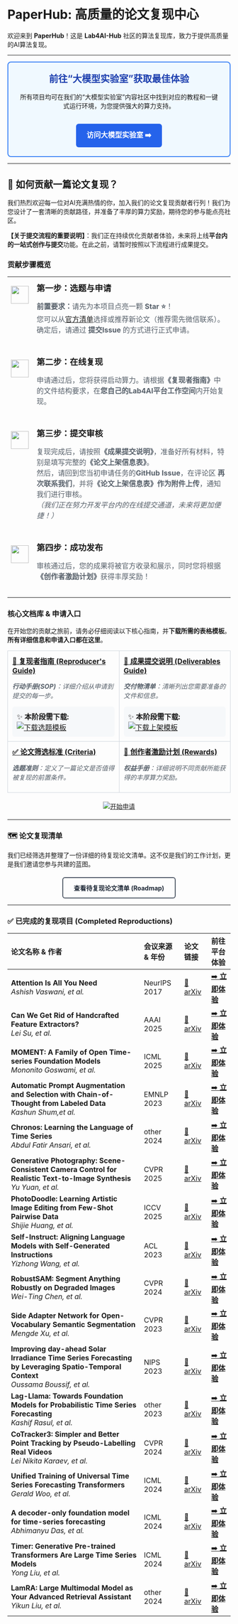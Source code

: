 # PaperHub: 高质量的论文复现中心

欢迎来到 **PaperHub**！这是 **Lab4AI-Hub** 社区的算法复现库，致力于提供高质量的AI算法复现。

---

<div align="center" style="padding: 20px; background-color: #F0F9FF; border: 2px solid #3B82F6; border-radius: 8px;">
  <h2 style="margin-top:0; color: #1E40AF;">前往“大模型实验室”获取最佳体验</h2>
  <p>所有项目均可在我们的“大模型实验室”内容社区中找到对应的教程和一键式运行环境，为您提供强大的算力支持。</p>
  <br>
  <a href="https://www.lab4ai.cn/home" style="display: inline-block; padding: 12px 24px; background-color: #2563EB; color: white; text-decoration: none; font-weight: bold; border-radius: 6px; font-size: 16px;">
    访问大模型实验室 ➡️
  </a>
</div>

---

## 👋 如何贡献一篇论文复现？

我们热烈欢迎每一位对AI充满热情的你，加入我们的论文复现贡献者行列！我们为您设计了一套清晰的贡献路径，并准备了丰厚的算力奖励，期待您的参与能点亮社区。

**【关于提交流程的重要说明】**：我们正在持续优化贡献者体验，未来将上线**平台内的一站式创作与提交**功能。在此之前，请暂时按照以下流程进行成果提交。

### **贡献步骤概览**

<table width="100%" align="center" style="border: none;">
  <tr style="border: none;">
    <td align="center" width="10%" style="vertical-align: top; padding-top: 20px;">
      <img src="https://api.iconify.design/material-symbols/filter-1-rounded.svg?color=%238957e5" width="40">
    </td>
    <td width="90%" style="padding: 10px 10px 20px 10px;">
      <h3 style="margin-top: 0px; margin-bottom: 5px;">第一步：选题与申请</h3>
      <p style="color: #57606a;">
        <strong>前置要求：</strong>请先为本项目点亮一颗 <strong>Star ⭐</strong>！
        <br>
        您可以从<a href="https://lab4ai-hub.github.io/PaperHub/">官方清单</a>选择或推荐新论文（推荐需先微信联系）。确定后，请通过 <strong>提交Issue</strong> 的方式进行正式申请。
      </p>
    </td>
  </tr>
  <tr style="border: none;">
    <td align="center" width="10%" style="vertical-align: top; padding-top: 20px;">
      <img src="https://api.iconify.design/material-symbols/filter-2-rounded.svg?color=%238957e5" width="40">
    </td>
    <td width="90%" style="padding: 10px 10px 20px 10px;">
      <h3 style="margin-top: 0px; margin-bottom: 5px;">第二步：在线复现</h3>
      <p style="color: #57606a;">
        申请通过后，您将获得启动算力。请根据<strong>《复现者指南》</strong>中的文件结构要求，在<strong>您自己的Lab4AI平台工作空间</strong>内开始复现。
      </p>
    </td>
  </tr>
  <tr style="border: none;">
    <td align="center" width="10%" style="vertical-align: top; padding-top: 20px;">
      <img src="https://api.iconify.design/material-symbols/filter-3-rounded.svg?color=%238957e5" width="40">
    </td>
    <td width="90%" style="padding: 10px 10px 20px 10px;">
      <h3 style="margin-top: 0px; margin-bottom: 5px;">第三步：提交审核</h3>
      <p style="color: #57606a;">
        复现完成后，请按照<strong>《成果提交说明》</strong>，准备好所有材料，特别是填写完整的<strong>《论文上架信息表》</strong>。
        <br>
        然后，请回到您当初申请任务的<strong>GitHub Issue</strong>，在评论区 <strong>再次联系我们</strong>，并将<strong>《论文上架信息表》作为附件上传</strong>，通知我们进行审核。
        <br>
        <i>（我们正在努力开发平台内的在线提交通道，未来将更加便捷！）</i>
      </p>
    </td>
  </tr>
  <tr style="border: none;">
    <td align="center" width="10%" style="vertical-align: top; padding-top: 20px;">
      <img src="https://api.iconify.design/material-symbols/filter-4-rounded.svg?color=%238957e5" width="40">
    </td>
    <td width="90%" style="padding: 10px 10px 20px 10px;">
      <h3 style="margin-top: 0px; margin-bottom: 5px;">第四步：成功发布</h3>
      <p style="color: #57606a;">
        审核通过后，您的成果将被官方收录和展示，同时您将根据<strong>《创作者激励计划》</strong>获得丰厚奖励！
      </p>
    </td>
  </tr>
</table>

### **核心文档库 & 申请入口**

在开始您的贡献之旅前，请务必仔细阅读以下核心指南，并**下载所需的表格模板**。**所有详细信息和申请入口都在这里**。

<table width="100%" style="border: none; margin-top:15px;">
  <tr style="border: none;">
    <td width="50%" style="padding: 10px; vertical-align: top; border: 1px solid #d0d7de; border-radius: 8px;">
      <h4 style="margin-top: 0px; margin-bottom: 5px;">
        <a href="https://github.com/Lab4AI-Hub/PaperHub/blob/main/WORKFLOE.md">📄 复现者指南 (Reproducer's Guide)</a>
      </h4>
      <p style="color: #57606a; font-size: 0.9em;">
        <em><strong>行动手册(SOP)</strong>：详细介绍从申请到提交的每一步。</em>
      </p>
      <div style="background-color: #f6f8fa; padding: 10px; border-radius: 6px; margin-top: 10px;">
        ✨ <strong>本阶段需下载:</strong>
        <br>
        <a href="./contributor-kit/1-选题阶段-论文筛选表.xlsx" download>
          <img src="https://img.shields.io/badge/-%E2%AC%87%EF%B8%8F%20%E4%B8%8B%E8%BD%BD%E3%80%8A%E9%80%89%E9%A2%98%E9%98%B6%E6%AE%B5%E8%A1%A8%E3%80%8B-blue?style=flat-square" alt="下载选题模板">
        </a>
      </div>
    </td>
    <td width="50%" style="padding: 10px; vertical-align: top; border: 1px solid #d0d7de; border-radius: 8px;">
      <h4 style="margin-top: 0px; margin-bottom: 5px;">
        <a href="https://github.com/Lab4AI-Hub/PaperHub/blob/main/DELIVERABLES.md">📝 成果提交说明 (Deliverables Guide)</a>
      </h4>
      <p style="color: #57606a; font-size: 0.9em;">
        <em><strong>交付物清单</strong>：清晰列出您需要准备的文件和信息。</em>
      </p>
      <div style="background-color: #f6f8fa; padding: 10px; border-radius: 6px; margin-top: 10px;">
        ✨ <strong>本阶段需下载:</strong>
        <br>
        <a href="./contributor-kit/2-成果提交-项目上架表.xlsx" download>
          <img src="https://img.shields.io/badge/-%E2%AC%87%EF%B8%8F%20%E4%B8%8B%E8%BD%BD%E3%80%8A%E4%B8%8A%E6%9E%B6%E4%BF%A1%E6%81%AF%E8%A1%A8%E3%80%8B-blue?style=flat-square" alt="下载上架模板">
        </a>
      </div>
    </td>
  </tr>
  <tr style="border: none;">
    <td width="50%" style="padding: 10px; vertical-align: top; border: 1px solid #d0d7de; border-radius: 8px;">
      <h4 style="margin-top: 0px; margin-bottom: 5px;">
        <a href="https://github.com/Lab4AI-Hub/PaperHub/blob/main/CRITERIA..md">✅ 论文筛选标准 (Criteria)</a>
      </h4>
      <p style="color: #57606a; font-size: 0.9em;"><em><strong>选题准则</strong>：定义了一篇论文是否值得被复现的前置条件。</em></p>
    </td>
    <td width="50%" style="padding: 10px; vertical-align: top; border: 1px solid #d0d7de; border-radius: 8px;">
      <h4 style="margin-top: 0px; margin-bottom: 5px;">
        <a href="https://github.com/Lab4AI-Hub/PaperHub/blob/main/REWARDS.md">💎 创作者激励计划 (Rewards)</a>
      </h4>
      <p style="color: #57606a; font-size: 0.9em;"><em><strong>权益手册</strong>：详细说明不同贡献所能获得的丰厚算力奖励。</em></p>
    </td>
  </tr>
</table>

<p align="center" style="margin-top: 20px; margin-bottom: 20px;">
  <a href="https://github.com/Lab4AI-Hub/PaperHub/issues/new/choose">
    <img src="https://img.shields.io/badge/Start_Application-238636?style=for-the-badge&logo=github" alt="开始申请">
  </a>
</p>

---

### 🗺️ 论文复现清单 

我们已经筛选并整理了一份详细的待复现论文清单。这不仅是我们的工作计划，更是我们邀请您参与共建的蓝图。

<div align="center" style="margin-top: 20px;">
  <a href="https://lab4ai-hub.github.io/PaperHub/" style="display: inline-block; padding: 12px 24px; border: 2px solid #4B5563; color: #1F2937; text-decoration: none; font-weight: bold; border-radius: 6px;">
    查看待复现论文清单 (Roadmap)
  </a>
</div>


---



### ✅ 已完成的复现项目 (Completed Reproductions)

| 论文名称 & 作者 | 会议来源 & 年份 | 论文链接 | 前往平台体验 |
| :--- | :--- | :--- | :--- |
| **Attention Is All You Need** <br> *Ashish Vaswani, et al.* | NeurIPS 2017| [📄 arXiv](https://arxiv.org/abs/1706.03762) | [➡️ **立即体验**](https://www.lab4ai.cn/paper/detail?id=e90aa38fdff9420e8902bc71909fa005&type=paper) |
| **Can We Get Rid of Handcrafted Feature Extractors?** <br> *Lei Su, et al.* | AAAI 2025| [📄 arXiv](https://arxiv.org/abs/2412.14598) | [➡️ **立即体验**](https://www.lab4ai.cn/paper/detail?id=97a182e56e904e92a0fe240f1f114709&type=paper) |
| **MOMENT: A Family of Open Time-series Foundation Models** <br> *Mononito Goswami, et al.* | ICML 2025| [📄 arXiv](https://arxiv.org/abs/2402.03885) | [➡️ **立即体验**](https://www.lab4ai.cn/paper/detail?id=05087484a3264a9c8b8a2c616e7cce0b&type=paper) |
| **Automatic Prompt Augmentation and Selection with Chain-of-Thought from Labeled Data** <br> *Kashun Shum,et al.* | EMNLP 2023 | [📄 arXiv](https://arxiv.org/abs/2302.12822) | [➡️ **立即体验**](https://www.lab4ai.cn/paper/detail?id=c76b88e732cf41949b54515bdd319808&type=paper) |
| **Chronos: Learning the Language of Time Series** <br> *Abdul Fatir Ansari, et al.* | other 2024| [📄 arXiv](https://arxiv.org/pdf/2403.07815) | [➡️ **立即体验**](https://www.lab4ai.cn/paper/detail?id=6dd7daeec6584f61856876474b860e09&type=paper) |
| **Generative Photography: Scene-Consistent Camera Control for Realistic Text-to-Image Synthesis** <br> *Yu Yuan, et al.* | CVPR 2025| [📄 arXiv](https://arxiv.org/abs/2412.02168) | [➡️ **立即体验**](https://www.lab4ai.cn/paper/detail?id=2d412a08880f477ca5362af3ef8c14f2&type=paper) |
| **PhotoDoodle: Learning Artistic Image Editing from Few-Shot Pairwise Data** <br> *Shijie Huang, et al.* | ICCV 2025| [📄 arXiv](https://arxiv.org/abs/2502.14397) | [➡️ **立即体验**](https://www.lab4ai.cn/paper/detail?id=673e78d51fcc4bca89b636a52affa6b4&type=paper) |
| **Self-Instruct: Aligning Language Models with Self-Generated Instructions** <br> *Yizhong Wang, et al.* | ACL 2023| [📄 arXiv](https://arxiv.org/abs/2212.10560) | [➡️ **立即体验**](https://www.lab4ai.cn/paper/detail?id=2bbf2f4971f74c6e8def26879233f2fe&type=paper) |
| **RobustSAM: Segment Anything Robustly on Degraded Images** <br> *Wei-Ting Chen, et al.* | CVPR 2024| [📄 arXiv](https://arxiv.org/abs/2406.09627) | [➡️ **立即体验**](https://www.lab4ai.cn/paper/detail?id=7a23bf525a38476c952df14e72ecce23&type=paper) |
| **Side Adapter Network for Open-Vocabulary Semantic Segmentation** <br> *Mengde Xu, et al.* |CVPR 2023| [📄 arXiv](https://arxiv.org/pdf/2302.12242) | [➡️ **立即体验**](https://www.lab4ai.cn/paper/detail?id=5944c280114e41508d99e1fd85cbf78e&type=paper) |
| **Improving day-ahead Solar Irradiance Time Series Forecasting by Leveraging Spatio-Temporal Context** <br> *Oussama Boussif, et al.* | NIPS 2023| [📄 arXiv](https://arxiv.org/abs/2306.01112) | [➡️ **立即体验**](https://www.lab4ai.cn/paper/detail?id=77ab6c82cc9444938c4bbbdd6709709a&type=paper) |
| **Lag-Llama: Towards Foundation Models for Probabilistic Time Series Forecasting** <br> *Kashif Rasul, et al.* | other 2023| [📄 arXiv](https://arxiv.org/abs/2310.08278) | [➡️ **立即体验**](https://www.lab4ai.cn/paper/detail?id=a05e09588c4c475aac14354cae04986d&type=paper) |
| **CoTracker3: Simpler and Better Point Tracking by Pseudo-Labelling Real Videos** <br> *Lei Nikita Karaev, et al.* | CVPR 2024| [📄 arXiv](https://arxiv.org/abs/2410.11831) | [➡️ **立即体验**](https://www.lab4ai.cn/paper/detail?id=269a8dc6d24a49b29d39de138b443a43&type=paper) |
| **Unified Training of Universal Time Series Forecasting Transformers** <br> *Gerald Woo, et al.* | ICML 2024| [📄 arXiv](https://arxiv.org/abs/2402.02592) | [➡️ **立即体验**](https://www.lab4ai.cn/paper/detail?id=af34d430edf14f56910c6cfc05c4ee89&type=paper) |
| **A decoder-only foundation model for time-series forecasting** <br> *Abhimanyu Das, et al.* | ICML 2024| [📄 arXiv](https://arxiv.org/abs/2310.10688) | [➡️ **立即体验**](https://www.lab4ai.cn/paper/detail?id=e78bad4ea95944af8fa0eeb98f69179f&type=paper) |
| **Timer: Generative Pre-trained Transformers Are Large Time Series Models** <br> *Yong Liu, et al.* | ICML 2024| [📄 arXiv](https://arxiv.org/abs/2402.02368) | [➡️ **立即体验**](https://www.lab4ai.cn/paper/detail?id=34d7c1e35c514d77b88762f18298e999&type=paper) |
| **LamRA: Large Multimodal Model as Your Advanced Retrieval Assistant** <br> *Yikun Liu, et al.* | other 2024| [📄 arXiv](https://arxiv.org/abs/2412.01720) | [➡️ **立即体验**](https://www.lab4ai.cn/paper/detail?id=3c0069c96f60404b948ed30fd498fe7f&type=paper) |




